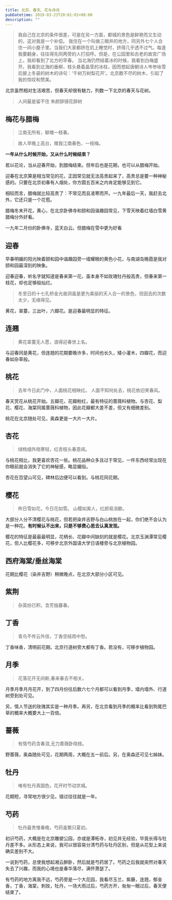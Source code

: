 ```yaml
---
title: 北京、春天、花与诗词
pubDatetime: 2019-03-23T20:01:01+08:00
description: ""
---
```


<!-- # 少年自负凌云笔。到而今、春华落尽，满怀萧瑟。 -->

> 我自己在北京的条件很差，可是在另一方面，都城的景色是鲜艳而又生动的，这对我是一个补偿。
> 我住在一个叫做三眼井的地方，同另外七个人合住一间小屋子里。当我们大家都挤在炕上睡觉时，挤得几乎透不过气。每逢我要翻身，往往得先同两旁的人打招呼。但是，在公园里和古老的故宫广场上，我却看到了北方的早春。
> 当北海仍然结着冰的时候，我看到白梅盛开。我看到北海的垂柳，枝头悬着晶莹的冰柱，因而想起唐朝诗人岑参咏雪后披上冬装的树木的诗句：‘千树万树梨花开’。北京数不尽的树木，引起了我的惊叹和赞美。

北京虽然相对生活艰苦，但春天却很有魅力，列数一下北京的春天与花树。

> 人间最是留不住 朱颜辞镜花辞树

<!-- 美好的东西往往易逝，正因过于美好，过于短暂，才有惜花，伤春之说。也成了旧日不再，念念不忘的意象。春天将近一半，山月这里科普一下，过后补图，如果有必要的话 -->

## 梅花与腊梅

> 江南无所有，聊赠一枝春。

> 故人早晚上高台，赠我江南春色、一枝梅。

**一年从什么时候开始，又从什么时候结束？**

若以花论，当从迎春开始，到腊梅结束。但年后也是花期，也可以从腊梅开始。

迎春在北京算是相当常见的花，正因常见就无法高贵起来了，高贵总是要一种神秘感的。只要在北京初春有人烟处，你方圆五百米之内肯定能够见到它。

相较而言，腊梅就比较高贵了：不常见而且凌寒而开。一九年最后一天，我赶去北外，它还只是一个花苞。

腊梅冬末开花，黄心，在北京卧佛寺和颐和园谐趣园常见，下雪天映着红墙白雪黄腊梅分外好看。

一九年二月份的卧佛寺，蓝天白云。但腊梅在雪中更为好看

## 迎春

早春明媚的阳光映着颐和园中谐趣园旁一墙耀眼的黄色小花，与南湖岛晚霞是我对颐和园最深刻的映象。

迎春迎春，听名字就知道是春来第一花，虽本身不如玫瑰牡丹般高贵，但春来第一枝花，却也足够般灿烂。

> 冬至日的十七孔桥金光凿洞虽是更为美丽的天人合一的景色，但因去的次数太少，无缘得见。

黄花，翠蔓，三出叶，六瓣花。是迎春最明显的特征。

## 连翘

> 黄花翠蔓无人愿，浪得迎春世上名。

与迎春同是黄花，但连翘的花期要晚许多，时间也长久，矮小灌木，四瓣花，而迎春如杂草般。

## 桃花

> 去年今日此门中，人面桃花相映红。
> 人面不知何处去，桃花依旧笑春风。

春天赏花从桃花开始。五瓣花，花瓣粉红，最有特征的蔷薇科植物。与杏花、梨花、樱花、海棠同属蔷薇科植物，因此花瓣都大差不差，但又有细微差别。

桃花在北京随处可见，奥森更是一大片一大片。

## 杏花

> 绿杨烟外晓寒轻，红杏枝头春意闹。

与桃花相比，我更喜欢杏花一些。桃花品种众多且过于常见，一件东西经常出现在你眼前就会消失了它的神秘感，略显媚俗。

杏花在百望山可见，碑林后边便可以看到。与桃花同花期。

## 樱花

> 昨日雪如花，今日花如雪。
> 山樱如美人，红颜易消歇。

大部分人分不清樱花与桃花，但若把染井吉野与白山桃放在一起，你们绝不会认为是一种花。**有时候认不出来，只是不够费心思去认真发现。**

樱花的特征是最最最明显，花柄长、花瓣中间缺刻的就是樱花。北京玉渊潭常见樱花，但人比樱花多，可移步北京外国语大学日语楼旁与北京植物园。

## 西府海棠/垂丝海棠

花期比樱花（染井吉野）稍微晚点，在北京大部分小区可见。

## 紫荆

> 杂英纷已积，含芳独暮春。

## 丁香

> 青鸟不传云外信，丁香空结雨中愁。

丁香味香，清明前花期。北京行道树旁大都有丁香。若没有，可移步植物园。

## 月季

> 花落花开无间断,春来春去不相关。

月季月季月月花开，到了四月份往后数六七个月都可以看到月季，墙内墙外、行道树旁到处可见。

另，情人节送的玫瑰其实是一种月季。再另，在北京看到月季的概率比看到狗尾巴草的概率大概要大上一百倍。

## 蔷薇

> 有情芍药含春泪,无力蔷薇卧晓枝。

野蔷薇，奥森随处可见，花期两周，大概在五一前后。另，在奥森还可见七姊妹。

## 牡丹

> 唯有牡丹真国色，花开时节动京城。

花期短，寻常地方很少见，错过往往就是一年。

## 芍药

> 牡丹最贵惟春晚，芍药虽繁只夏初。

初识芍药，大概是在北京雕塑公园，亦或是潭柘寺，初见并无经验，毕竟长得与牡丹差不多。从形态上来说，我可以很容易分清芍药与牡丹区别，但是从花型上来说确实差别不大。

一说到芍药，总使我想起湘云醉卧，然后就是芍药居了。芍药之后我就突然对春天失去了兴趣，而我的心境也是春华落尽，满怀萧瑟了。

有芍药的地方离我不远，芍药旁是一个大花园，我看尽玉兰，紫藤，连翘，郁金香，丁香，海棠，刺玫，牡丹，一场大雨过后，芍药方开，匆匆一眼过后，春天便结束了。

